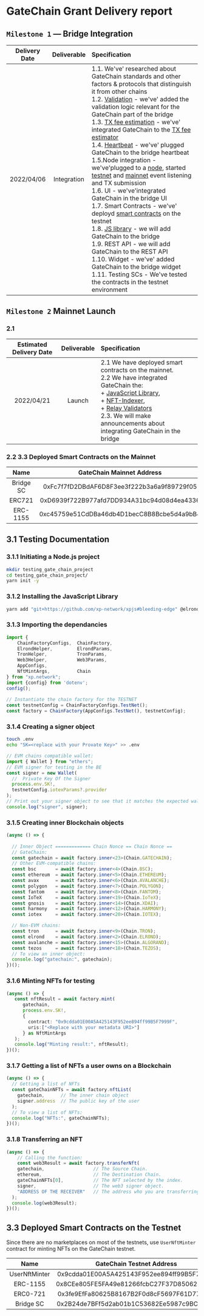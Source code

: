 # GateChain Grant Delivery report

## `Milestone 1` — Bridge Integration

| Delivery Date | Deliverable | Specification |
|:-:|:-:|:-|
|2022/04/06|Integration|1.1. We've' researched about GateChain standards and other factors & protocols that distinguish it from other chains<br/>1.2. [Validation](https://github.com/XP-NETWORK/migration-validator) - we've' added the validation logic relevant for the GateChain part of the bridge<br/>1.3. [TX fee estimation]() - we've' integrated GateChain to the [TX fee estimator](https://github.com/XP-NETWORK/estimator)<br/>1.4. [Heartbeat](https://github.com/XP-NETWORK/validator-pinger) - we've' plugged GateChain to the bridge heartbeat<br/>1.5.Node integration - we've'plugged to a [node](), started [testnet](https://testnet.gatenode.cc) and [mainnet](https://evm.gatenode.cc) event listening and TX submission<br/>1.6. UI - we've'integrated GateChain in the bridge UI<br/>1.7. Smart Contracts - we've' deployd [smart contracts](#33-deployed-smart-contracts) on the testnet<br/>1.8. [JS library](https://github.com/XP-NETWORK/xpjs/commit/06533f92431ef1e27142607136430865ba1972e1) - we will add GateChain to the bridge<br/>1.9. REST API - we will add GateChain to the REST API<br/>1.10. Widget - we've' added GateChain to the bridge widget<br/>1.11. Testing SCs - We've tested the contracts in the testnet environment|

## `Milestone 2` Mainnet Launch

### 2.1

| Estimated Delivery Date | Deliverable | Specification |
|:-:|:-:|:-|
| 2022/04/21 | Launch | 2.1 We have deployed smart contracts on the mainnet.<br/>2.2 We have integrated GateChain the:<br/> + [JavaScript Library](https://github.com/XP-NETWORK/xpjs/blob/9a46fbaa13f443c4fb4b7f1747e7786050d414be/src/factory/factories.ts#L474), <br/>+ [NFT-Indexer](https://github.com/XP-NETWORK/nft-index/search?q=gatechain), <br/>+ [Relay Validators](https://github.com/XP-NETWORK/migration-validator/blob/15d3f4f7d824767682fa022f2e69075539652a1c/src/config.ts#L248)<br/>2.3. We will make announcements about integrating GateChain in the bridge|

### 2.2 3.3 Deployed Smart Contracts on the Mainnet

|Name|GateChain Mainnet Address|
|:-:|:-:|
|Bridge SC|0xFc7f7fD2DBdAF6D8F3ee3f222b3a6a9f89729f05|
|ERC721|0xD6939f722B977afd7DD934A31bc94d08d4ea4336|
|ERC-1155|0xc45759e51CdDBa46db4D1becC8B8Bcbe5d4a9bB4|

## 3.1 Testing Documentation

### 3.1.1 Initiating a Node.js project
```bash
mkdir testing_gate_chain_project
cd testing_gate_chain_project/
yarn init -y
```

### 3.1.2 Installing the JavaScript Library

```bash
yarn add "git+https://github.com/xp-network/xpjs#bleeding-edge" @elrondnetwork/erdjs ethers @taquito/taquito @temple-wallet/dapp dotenv
```

### 3.1.3 Importing the dependancies

```ts
import {
    ChainFactoryConfigs,  ChainFactory,
    ElrondHelper,         ElrondParams,
    TronHelper,           TronParams,
    Web3Helper,           Web3Params,
    AppConfigs,
    NftMintArgs,          Chain
} from "xp.network";
import {config} from 'dotenv';
config();
  
// Instantiate the chain factory for the TESTNET
const testnetConfig = ChainFactoryConfigs.TestNet();
const factory = ChainFactory(AppConfigs.TestNet(), testnetConfig);
```

### 3.1.4 Creating a signer object

```bash
touch .env
echo "SK=<replace with your Provate Key>" >> .env
```

```ts
// EVM chains compatible wallet:
import { Wallet } from "ethers";
// EVM signer for testing in the BE
const signer = new Wallet(
  //  Private Key Of the Signer
  process.env.SK!,
  testnetConfig.iotexParams?.provider
);
// Print out your signer object to see that it matches the expected wallet
console.log("signer", signer);
```

### 3.1.5 Creating inner Blockchain objects

```ts
(async () => {
  
  // Inner Object ============= Chain Nonce == Chain Nonce ==
  // GateChain:
  const gatechain = await factory.inner<23>(Chain.GATECHAIN);
  // Other EVM-compatible chains:
  const bsc       = await factory.inner<4>(Chain.BSC);
  const ethereum  = await factory.inner<5>(Chain.ETHEREUM);
  const avax      = await factory.inner<6>(Chain.AVALANCHE);
  const polygon   = await factory.inner<7>(Chain.POLYGON);
  const fantom    = await factory.inner<8>(Chain.FANTOM);
  const IoTeX     = await factory.inner<19>(Chain.IoTeX);
  const gnosis    = await factory.inner<14>(Chain.XDAI);
  const harmony   = await factory.inner<12>(Chain.HARMONY);
  const iotex     = await factory.inner<20>(Chain.IOTEX);

  // Non-EVM chains:
  const tron      = await factory.inner<9>(Chain.TRON);
  const elrond    = await factory.inner<2>(Chain.ELROND);
  const avalanche = await factory.inner<15>(Chain.ALGORAND);
  const tezos     = await factory.inner<18>(Chain.TEZOS);
  // To view an inner object:
  console.log("gatechain:", gatechain);
})();
```

### 3.1.6 Minting NFTs for testing
```ts
(async () => {
   const nftResult = await factory.mint(
      gatechain,
      process.env.SK!,
      {
        contract: "0x9cdda01E00A5A425143F952ee894ff99B5F7999F",
        uris:["<Replace with your metadata URI>"]
      } as NftMintArgs
   );
   console.log("Minting result:", nftResult);
})();
```

### 3.1.7 Getting a list of NFTs a user owns on a Blockchain
```ts
(async () => {
  // Getting a list of NFTs
  const gateChainNFTs = await factory.nftList(
    gatechain,      // The inner chain object
    signer.address  // The public key of the user
  );
  // To view a list of NFTs:
  console.log("NFTs:", gateChainNFTs);
})();
```
### 3.1.8  Transferring an NFT
```ts
(async () => {
    // Calling the function:
    const web3Result = await factory.transferNft(
    gatechain,                  // The Source Chain.
    ethereum,                   // The Destination Chain.
    gateChainNFTs[0],           // The NFT selected by the index.
    signer,                     // The web3 signer object.
    "ADDRESS OF THE RECEIVER"   // The address who you are transferring the NFT to.
  );
  console.log(web3Result);
})();
```

## 3.3 Deployed Smart Contracts on the Testnet

Since there are no marketplaces on most of the testnets, use `UserNftMinter` contract for minting NFTs on the GateChain testnet. 

|Name|GateChain Testnet Address|
|:-:|:-:|
|UserNftMinter|0x9cdda01E00A5A425143F952ee894ff99B5F7999F|
|ERC-1155|0x8CEe805FE5FA49e81266fcbC27F37D85062c1707|
|ERC0-721|0x3fe9EfFa80625B8167B2F0d8cF5697F61D77e4a2|
|Bridge SC|0x2B24de7BFf5d2ab01b1C53682Ee5987c9BCf1BAc|
